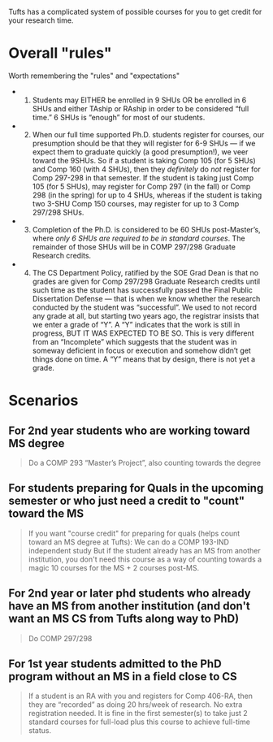 Tufts has a complicated system of possible courses for you to get credit for your research time.

# Overall "rules"

Worth remembering the "rules" and "expectations"

* 1) Students may EITHER be enrolled in 9 SHUs OR be enrolled in 6 SHUs and either TAship or RAship in order to be considered “full time.” 6 SHUs is “enough” for most of our students.
    
* 2) When our full time supported Ph.D. students register for courses, our presumption should be that they will register for 6-9 SHUs — if we expect them to graduate quickly (a good presumption!), we veer toward the 9SHUs.   So if a student is taking Comp 105 (for 5 SHUs) and Comp 160 (with 4 SHUs), then they *definitely* do *not* register for Comp 297-298 in that semester.   If the student is taking just Comp 105 (for 5 SHUs), may register for Comp 297 (in the fall) or Comp 298 (in the spring) for up to 4 SHUs, whereas if the student is taking two 3-SHU Comp 150 courses, may register for up to 3 Comp 297/298 SHUs.

* 3) Completion of the Ph.D. is considered to be 60 SHUs post-Master’s, where *only 6 SHUs are required to be in standard courses*. The remainder of those SHUs will be in COMP 297/298 Graduate Research credits.

* 4) The CS Department Policy, ratified by the SOE Grad Dean is that no grades are given for Comp 297/298 Graduate Research credits until such time as the student has successfully passed the Final Public Dissertation Defense — that is when we know whether the research conducted by the student was “successful”. We used to not record any grade at all, but starting two years ago, the registrar insists that we enter a grade of “Y”.   A “Y” indicates that the work is still in progress, BUT IT WAS EXPECTED TO BE SO.   This is very different from an “Incomplete” which suggests that the student was in someway deficient in focus or execution and somehow didn’t get things done on time.   A “Y” means that by design, there is not yet a grade.
    
# Scenarios

## For 2nd year students who are working toward MS degree

> Do a COMP 293 “Master’s Project”, also counting towards the degree

## For students preparing for Quals in the upcoming semester or who just need a credit to "count" toward the MS

> If you want "course credit" for preparing for quals (helps count toward an MS degree at Tufts): We can do a COMP 193-IND independent study
	But if the student already has an MS from another institution, you don't need this course as a way of counting towards a magic 10 courses for the MS + 2 courses post-MS.

## For 2nd year or later phd students who already have an MS from another institution (and don't want an MS CS from Tufts along way to PhD)

> Do COMP 297/298 

## For 1st year students admitted to the PhD program without an MS in a field close to CS

> If a student is an RA with you and registers for Comp 406-RA, then they are “recorded” as doing 20 hrs/week of research.  No extra registration needed. It is fine in the first semester(s) to take just 2 standard courses for full-load plus this course to achieve full-time status.

 
